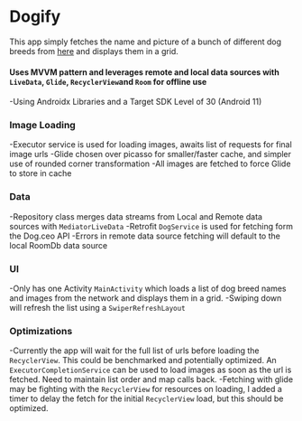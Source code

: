 # Dogify
This app simply fetches the name and picture of a bunch of different dog breeds from [here](https://dog.ceo/dog-api/documentation/) and displays them in a grid.

#### Uses MVVM pattern and leverages remote and local data sources with `LiveData`, `Glide`, `RecyclerView`and `Room` for offline use
-Using Androidx Libraries and a Target SDK Level of 30 (Android 11)

### Image Loading
-Executor service is used for loading images, awaits list of requests for final image urls
-Glide chosen over picasso for smaller/faster cache, and simpler use of rounded corner transformation
-All images are fetched to force Glide to store in cache

### Data
-Repository class merges data streams from Local and Remote data sources with `MediatorLiveData`
-Retrofit `DogService` is used for fetching form the Dog.ceo API
-Errors in remote data source fetching will default to the local RoomDb data source

### UI
-Only has one Activity `MainActivity` which loads a list of dog breed names and images from the network and displays them in a grid.
-Swiping down will refresh the list using a `SwiperRefreshLayout`

### Optimizations
-Currently the app will wait for the full list of urls before loading the `RecyclerView`. This could be benchmarked and potentially optimized. An `ExecutorCompletionService` can be used to load images as soon as the url is fetched. Need to maintain list order and map calls back.
-Fetching with glide may be fighting with the `RecyclerView` for resources on loading, I added a timer to delay the fetch for the initial `RecyclerView` load, but this should be optimized.